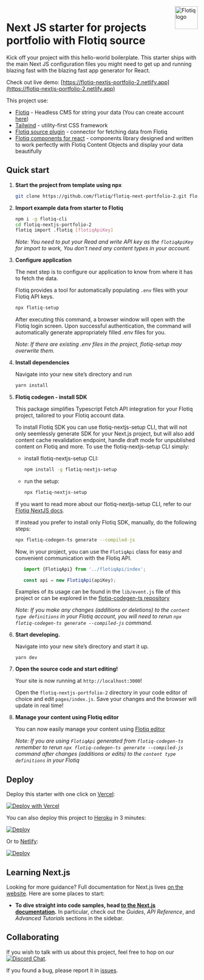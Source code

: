 <a href="https://flotiq.com/">
    <img src="https://editor.flotiq.com/fonts/fq-logo.svg" alt="Flotiq logo" title="Flotiq" align="right" height="60" />
</a>

# Next JS starter for projects portfolio with Flotiq source

Kick off your project with this hello-world boilerplate. This starter ships with the main Next JS configuration files you might need to get up and running blazing fast with the blazing fast app generator for React.

Check out live demo: [https://flotiq-nextjs-portfolio-2.netlify.app](https://flotiq-nextjs-portfolio-2.netlify.app)

This project use:

-   [Flotiq](https://flotiq.com) - Headless CMS for string your data (You can create account [here](https://editor.flotiq.com/register.html))
-   [Tailwind](https://tailwindcss.com/) - utility-first CSS framework
-   [Flotiq source plugin](https://github.com/flotiq/gatsby-source-flotiq) - connector for fetching data from Flotiq
-   [Flotiq components for react](https://flotiq.github.io/flotiq-components-react) - components library designed and written to work perfectly with Flotiq Content Objects and display your data beautifully

## Quick start

1. **Start the project from template using npx**

    ```bash
    git clone https://github.com/flotiq/flotiq-next-portfolio-2.git flotiq-nextjs-portfolio-2
    ```

2. **Import example data from starter to Flotiq**

    ```bash
    npm i -g flotiq-cli
    cd flotiq-nextjs-portfolio-2
    flotiq import .flotiq [flotiqApiKey]
    ```

    _Note: You need to put your Read and write API key as the `flotiqApiKey` for import to work, You don't need any content types in your account._

3. **Configure application**

    The next step is to configure our application to know from where it has to fetch the data.

    Flotiq provides a tool for automatically populating `.env` files with your Flotiq API keys.

    ```bash
    npx flotiq-setup
    ```

    After executing this command, a browser window will open with the Flotiq login screen. Upon successful authentication,
    the command will automatically generate appropriately filled .env files for you.

   _Note: If there are existing .env files in the project, flotiq-setup may overwrite them._   

4. **Install dependencies**

    Navigate into your new site’s directory and run

    ```bash
    yarn install
    ```

5. **Flotiq codegen - install SDK**

   This package simplifies Typescript Fetch API integration for your Flotiq project, tailored to your Flotiq account 
   data.

   To install Flotiq SDK you can use flotiq-nextjs-setup CLI, that will not only seemlessly generate SDK for your Next.js project, but will also add content cache revalidation endpoint, handle draft mode for unpublished content on Flotiq and more. To use the flotiq-nextjs-setup CLI simply:
   - install flotiq-nextjs-setup CLI:
       ```bash
       npm install -g flotiq-nextjs-setup
       ```
   - run the setup:
       ```bash
       npx flotiq-nextjs-setup
       ```
   If you want to read more about our flotiq-nextjs-setup CLI, refer to our [Flotiq NextJS docs](https://flotiq.com/docs/Universe/nextjs/nextjs-setup/).
   
   If instead you prefer to install only Flotiq SDK, manually, do the following steps:

   ```bash
   npx flotiq-codegen-ts generate --compiled-js
   ```

   Now, in your project, you can use the `FlotiqApi` class for easy and convenient communication with the Flotiq API.

   ```javascript
      import {FlotiqApi} from '../flotiqApi/index';

      const api = new FlotiqApi(apiKey);
   ```

   Examples of its usage can be found in the `lib/event.js` file of this project or can be explored in the
   [flotiq-codegen-ts repository](https://github.com/flotiq/flotiq-codegen-ts)

   _Note: If you make any changes (additions or deletions) to the `content type definitions` in your Flotiq account, you will need to rerun `npx flotiq-codegen-ts generate --compiled-js` command._

6. **Start developing.**

    Navigate into your new site’s directory and start it up.

    ```shell
    yarn dev
    ```

7. **Open the source code and start editing!**

    Your site is now running at `http://localhost:3000`!

    Open the `flotiq-nextjs-portfolio-2` directory in your code editor of choice and edit `pages/index.js`. Save your changes and the browser will update in real time!

8. **Manage your content using Flotiq editor**

    You can now easily manage your content using [Flotiq editor](https://editor.flotiq.com)

    _Note: If you are using `FlotiqApi` generated from `flotiq-codegen-ts` remember to rerun `npx flotiq-codegen-ts generate --compiled-js`
    command after changes (additions or edits) to the `content type definitions` in your Flotiq_

## Deploy

Deploy this starter with one click on [Vercel](https://vercel.com/):

[![Deploy with Vercel](https://vercel.com/button)](https://vercel.com/new/clone?repository-url=https%3A%2F%2Fgithub.com%2Fflotiq%2Fflotiq-nextjs-portfolio-2)

You can also deploy this project to [Heroku](https://www.heroku.com/) in 3 minutes:

[![Deploy](https://www.herokucdn.com/deploy/button.svg)](https://heroku.com/deploy?template=https%3A%2F%2Fgithub.com%2Fflotiq%2Fflotiq-nextjs-portfolio-2)

Or to [Netlify](https://www.netlify.com/):

[![Deploy](https://www.netlify.com/img/deploy/button.svg)](https://app.netlify.com/start/deploy?repository=https%3A%2F%2Fgithub.com%2Fflotiq%2Fflotiq-nextjs-portfolio-2)

## Learning Next.js

Looking for more guidance? Full documentation for Next.js lives [on the website](https://nextjs.org/). Here are some places to start:

-   **To dive straight into code samples, head [to the Next.js documentation](https://nextjs.org/docs/getting-started).** In particular, check out the _Guides_, _API Reference_, and _Advanced Tutorials_ sections in the sidebar.

## Collaborating

If you wish to talk with us about this project, feel free to hop on our [![Discord Chat](https://img.shields.io/discord/682699728454025410.svg)](https://discord.gg/FwXcHnX).

If you found a bug, please report it in [issues](https://github.com/flotiq/flotiq-next-portfolio-2/issues).
